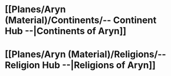 # [[Planes/Aryn (Material)/Continents/-- Continent Hub --|Continents of Aryn]] 
# [[Planes/Aryn (Material)/Religions/-- Religion Hub --|Religions of Aryn]]